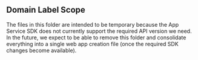 ## Domain Label Scope

The files in this folder are intended to be temporary because the App Service SDK does not currently support the required API version we need. In the future, we expect to be able to remove this folder and consolidate everything into a single web app creation file (once the required SDK changes become available).

